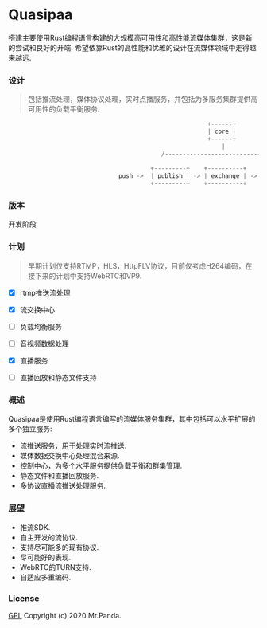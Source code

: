 # Quasipaa

搭建主要使用Rust编程语言构建的大规模高可用性和高性能流媒体集群，这是新的尝试和良好的开端.
希望依靠Rust的高性能和优雅的设计在流媒体领域中走得越来越远.


### 设计
> 包括推流处理，媒体协议处理，实时点播服务，并包括为多服务集群提供高可用性的负载平衡服务.

```rust
                                                        +------+
                                                        | core |
                                                        +------+
                                                            |
                                           /------------------------------\
                               
                                        +---------+    +----------+    +------+
                               push ->  | publish | -> | exchange | -> | pull | -> player
                                        +---------+    +----------+    +------+
```


### 版本
开发阶段 </br>


### 计划
> 早期计划仅支持RTMP，HLS，HttpFLV协议，目前仅考虑H264编码，在接下来的计划中支持WebRTC和VP9.</br>

* [x] rtmp推送流处理</br>
* [x] 流交换中心</br>
* [ ] 负载均衡服务</br>
* [ ] 音视频数据处理</br>
* [x] 直播服务</br>
* [ ] 直播回放和静态文件支持</br>


### 概述
Quasipaa是使用Rust编程语言编写的流媒体服务集群，其中包括可以水平扩展的多个独立服务:
* 流推送服务，用于处理实时流推送.</br>
* 媒体数据交换中心处理混合来源.</br>
* 控制中心，为多个水平服务提供负载平衡和群集管理.</br>
* 静态文件和直播回放服务.</br>
* 多协议直播流推送处理服务.</br>


### 展望
* 推流SDK.</br>
* 自主开发的流协议.</br>
* 支持尽可能多的现有协议.</br>
* 尽可能好的表现.</br>
* WebRTC的TURN支持.</br>
* 自适应多重编码.</br>


### License
[GPL](./LICENSE)
Copyright (c) 2020 Mr.Panda.
